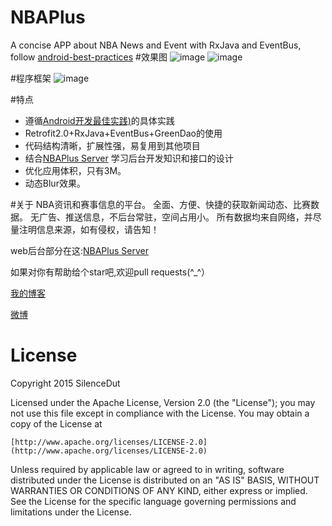 # NBAPlus
A concise APP about NBA News and Event with RxJava and EventBus,
follow <a href="https://github.com/futurice/android-best-practices/blob/master/translations/Chinese/README.cn.md">android-best-practices</a>
#效果图
![image](https://github.com/SilenceDut/NBAPlus/blob/master/screenshot/1.png)
![image](https://github.com/SilenceDut/NBAPlus/blob/master/screenshot/2.png)


#程序框架
![image](https://github.com/SilenceDut/NBAPlus/blob/master/raw/nbaplus_architecture.png)

#特点
 * 遵循<a href="https://github.com/futurice/android-best-practices/blob/master/translations/Chinese/README.cn.md">Android开发最佳实践)</a>的具体实践
 * Retrofit2.0+RxJava+EventBus+GreenDao的使用
 * 代码结构清晰，扩展性强，易复用到其他项目
 * 结合[NBAPlus Server](https://github.com/SilenceDut/nbaplus-server) 学习后台开发知识和接口的设计
 * 优化应用体积，只有3M。
 * 动态Blur效果。

#关于
NBA资讯和赛事信息的平台。 
全面、方便、快捷的获取新闻动态、比赛数据。 
无广告、推送信息，不后台常驻，空间占用小。 
所有数据均来自网络，并尽量注明信息来源，如有侵权，请告知！

web后台部分在这:[NBAPlus Server](https://github.com/SilenceDut/nbaplus-server) 

如果对你有帮助给个star吧,欢迎pull requests(^_^）

[我的博客](http://blog.csdn.net/ls5222325)

[微博](http://weibo.com/u/5796432094)

# License

Copyright 2015 SilenceDut

Licensed under the Apache License, Version 2.0 (the "License"); you may not use this file except in compliance with the License. You may obtain a copy of the License at

    [http://www.apache.org/licenses/LICENSE-2.0](http://www.apache.org/licenses/LICENSE-2.0)

Unless required by applicable law or agreed to in writing, software distributed under the License is distributed on an "AS IS" BASIS, WITHOUT WARRANTIES OR CONDITIONS OF ANY KIND, either express or implied. See the License for the specific language governing permissions and limitations under the License.
